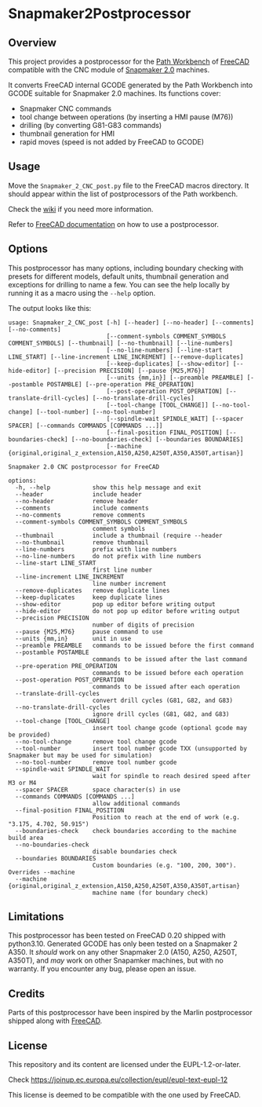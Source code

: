 # Snapmaker2Postprocessor

## Overview
This project provides a postprocessor for the [Path Workbench](https://wiki.freecadweb.org/Path_Workbench) of [FreeCAD](https://www.freecad.org) compatible with the CNC module of [Snapmaker 2.0](https://snapmaker.com) machines.

It converts FreeCAD internal GCODE generated by the Path Workbench into GCODE suitable for Snapmaker 2.0 machines.
Its functions cover:
- Snapmaker CNC commands
- tool change between operations (by inserting a HMI pause (M76))
- drilling (by converting G81-G83 commands)
- thumbnail generation for HMI
- rapid moves (speed is not added by FreeCAD to GCODE)

## Usage
Move the `Snapmaker_2_CNC_post.py` file to the FreeCAD macros directory. It should appear within the list of postprocessors of the Path workbench. 

Check the [wiki](https://github.com/clsergent/Snapmaker2Postprocessor/wiki) if you need more information.

Refer to [FreeCAD documentation](https://wiki.freecadweb.org/Path_Post) on how to use a postprocessor.

## Options
This postprocessor has many options, including boundary checking with presets for different models, default units, thumbnail generation and exceptions for drilling to name a few. You can see the help locally by running it as a macro using the ``--help`` option.

The output looks like this:

```
usage: Snapmaker_2_CNC_post [-h] [--header] [--no-header] [--comments] [--no-comments]
                            [--comment-symbols COMMENT_SYMBOLS COMMENT_SYMBOLS] [--thumbnail] [--no-thumbnail] [--line-numbers]
                            [--no-line-numbers] [--line-start LINE_START] [--line-increment LINE_INCREMENT] [--remove-duplicates]
                            [--keep-duplicates] [--show-editor] [--hide-editor] [--precision PRECISION] [--pause {M25,M76}]
                            [--units {mm,in}] [--preamble PREAMBLE] [--postamble POSTAMBLE] [--pre-operation PRE_OPERATION]
                            [--post-operation POST_OPERATION] [--translate-drill-cycles] [--no-translate-drill-cycles]
                            [--tool-change [TOOL_CHANGE]] [--no-tool-change] [--tool-number] [--no-tool-number]
                            [--spindle-wait SPINDLE_WAIT] [--spacer SPACER] [--commands COMMANDS [COMMANDS ...]]
                            [--final-position FINAL_POSITION] [--boundaries-check] [--no-boundaries-check] [--boundaries BOUNDARIES]
                            [--machine {original,original_z_extension,A150,A250,A250T,A350,A350T,artisan}]

Snapmaker 2.0 CNC postprocessor for FreeCAD

options:
  -h, --help            show this help message and exit
  --header              include header
  --no-header           remove header
  --comments            include comments
  --no-comments         remove comments
  --comment-symbols COMMENT_SYMBOLS COMMENT_SYMBOLS
                        comment symbols
  --thumbnail           include a thumbnail (require --header
  --no-thumbnail        remove thumbnail
  --line-numbers        prefix with line numbers
  --no-line-numbers     do not prefix with line numbers
  --line-start LINE_START
                        first line number
  --line-increment LINE_INCREMENT
                        line number increment
  --remove-duplicates   remove duplicate lines
  --keep-duplicates     keep duplicate lines
  --show-editor         pop up editor before writing output
  --hide-editor         do not pop up editor before writing output
  --precision PRECISION
                        number of digits of precision
  --pause {M25,M76}     pause command to use
  --units {mm,in}       unit in use
  --preamble PREAMBLE   commands to be issued before the first command
  --postamble POSTAMBLE
                        commands to be issued after the last command
  --pre-operation PRE_OPERATION
                        commands to be issued before each operation
  --post-operation POST_OPERATION
                        commands to be issued after each operation
  --translate-drill-cycles
                        convert drill cycles (G81, G82, and G83)
  --no-translate-drill-cycles
                        ignore drill cycles (G81, G82, and G83)
  --tool-change [TOOL_CHANGE]
                        insert tool change gcode (optional gcode may be provided)
  --no-tool-change      remove tool change gcode
  --tool-number         insert tool number gcode TXX (unsupported by Snapmaker but may be used for simulation)
  --no-tool-number      remove tool number gcode
  --spindle-wait SPINDLE_WAIT
                        wait for spindle to reach desired speed after M3 or M4
  --spacer SPACER       space character(s) in use
  --commands COMMANDS [COMMANDS ...]
                        allow additional commands
  --final-position FINAL_POSITION
                        Position to reach at the end of work (e.g. "3.175, 4.702, 50.915")
  --boundaries-check    check boundaries according to the machine build area
  --no-boundaries-check
                        disable boundaries check
  --boundaries BOUNDARIES
                        Custom boundaries (e.g. "100, 200, 300"). Overrides --machine
  --machine {original,original_z_extension,A150,A250,A250T,A350,A350T,artisan}
                        machine name (for boundary check)
```

## Limitations
This postprocessor has been tested on FreeCAD 0.20 shipped with python3.10.
Generated GCODE has only been tested on a Snapmaker 2 A350. It *should* work on any other Snapmaker 2.0 (A150, A250, A250T, A350T), and *may* work on other Snapamker machines, but with no warranty.
If you encounter any bug, please open an issue. 


## Credits
Parts of this postprocessor have been inspired by the Marlin postprocessor shipped along with [FreeCAD](https://www.freecad.org).

## License
This repository and its content are licensed under the EUPL-1.2-or-later.

Check https://joinup.ec.europa.eu/collection/eupl/eupl-text-eupl-12

This license is deemed to be compatible with the one used by FreeCAD.
